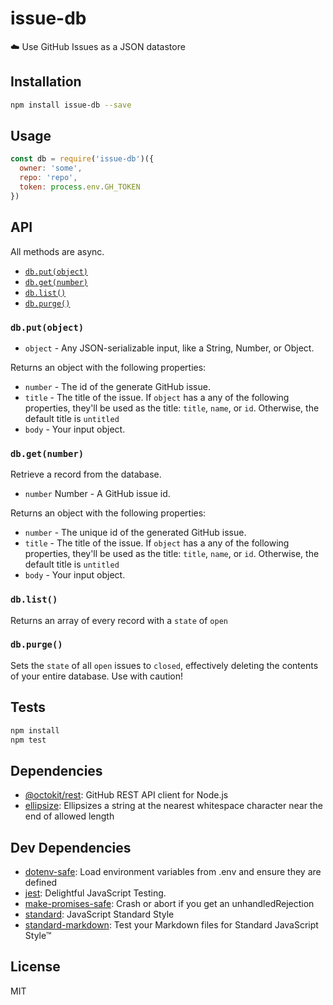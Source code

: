 # issue-db 

☁️ Use GitHub Issues as a JSON datastore

## Installation

```sh
npm install issue-db --save
```

## Usage

```js
const db = require('issue-db')({
  owner: 'some',
  repo: 'repo',
  token: process.env.GH_TOKEN
})
```

## API

All methods are async.

- [`db.put(object)`](#dbputobject)
- [`db.get(number)`](#dbgetnumber)
- [`db.list()`](#dblist)
- [`db.purge()`](#dbpurge)

### `db.put(object)`

- `object` - Any JSON-serializable input, like a String, Number, or Object.

Returns an object with the following properties:

- `number` - The id of the generate GitHub issue.
- `title` - The title of the issue. If `object` has a any of the following properties, they'll be used as the title: `title`, `name`, or `id`. Otherwise, the default title is `untitled`
- `body` - Your input object.

### `db.get(number)`

Retrieve a record from the database.

- `number` Number - A GitHub issue id.

Returns an object with the following properties:

- `number` - The unique id of the generated GitHub issue.
- `title` - The title of the issue. If `object` has a any of the following properties, they'll be used as the title: `title`, `name`, or `id`. Otherwise, the default title is `untitled`
- `body` - Your input object.

### `db.list()`

Returns an array of every record with a `state` of `open`

### `db.purge()`

Sets the `state` of all `open` issues to `closed`, effectively deleting the 
contents of your entire database. Use with caution!

## Tests

```sh
npm install
npm test
```

## Dependencies

- [@octokit/rest](): GitHub REST API client for Node.js
- [ellipsize](https://github.com/mvhenten/ellipsize): Ellipsizes a string at the nearest whitespace character near the end of allowed length

## Dev Dependencies

- [dotenv-safe](https://github.com/rolodato/dotenv-safe): Load environment variables from .env and ensure they are defined
- [jest](https://github.com/facebook/jest): Delightful JavaScript Testing.
- [make-promises-safe](https://github.com/mcollina/make-promises-safe): Crash or abort if you get an unhandledRejection
- [standard](https://github.com/standard/standard): JavaScript Standard Style
- [standard-markdown](): Test your Markdown files for Standard JavaScript Style™


## License

MIT

